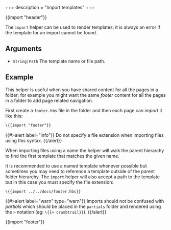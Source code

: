 +++
description = "Import templates"
+++

{{import "header"}}

The `import` helper can be used to render templates; it is always an error if the template for an import cannot be found.

## Arguments

* `String|Path` The template name or file path.

## Example

This helper is useful when you have shared content for all the pages in a folder; for example you might want the same *footer* content for all the pages in a folder to add page related navigation.

First create a `footer.hbs` file in the folder and then each page can *import* it like this:

```handlebars
\{{import "footer"}}
```

{{#>alert label="info"}}
Do not specify a file extension when importing files using this syntax.
{{/alert}}

When importing files using a name the helper will walk the parent hierarchy to find the first template that matches the given name.

It is recommended to use a named template whenever possible but sometimes you may need to reference a template outside of the parent folder hierarchy. The `import` helper will also accept a path to the template but in this case you must specify the file extension:

```handlebars
\{{import ../../docs/footer.hbs}}
```

{{#>alert label="warn" type="warn"}}
Imports should not be confused with *partials* which should be placed in the `partials` folder and rendered using the `>` notation (eg: `\{{> crumbtrail}}`).
{{/alert}}

{{import "footer"}}
